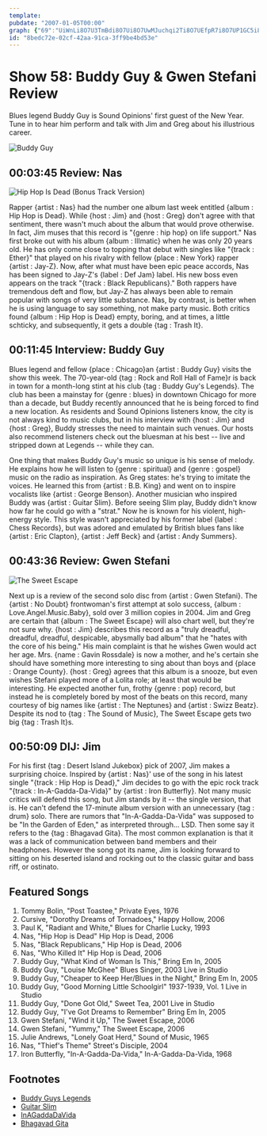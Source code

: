 ```yaml
---
template: 
pubdate: "2007-01-05T00:00"
graph: {"69":"UiWnLi8O7U3TmBdi8O7Ui8O7UwMJuchqi2Ti8O7UEfpR7i8O7UP1GC5i8O7UXpvh3i8O7U93jrdi8O7UBQsAMX6cfdBHm1GBQsAMP1GC5hqi2TXpvh3hqi2T93jrdhqi2T","JL":"MOJ5zUiqVHMOJ5zzxDZUv7g18zxDZUBGi7fzxDZUeRBqrzxDZUadrSbzxDZUUiqVHeRBqrSEWqueRBqr5TzmceRBqreRBqrzUZa7C0b8leRBqrBF84ieRBqreRBqrxMqAbBHHGGeRBqrBGi7feRBqrBF84iBGi7fBGi7fxMqAb","20O":"9MGtlZjownZjownmEYsKZjownr6dYvZjowniARuXZjownlFAhl7kV0oZjown46PBKlFAhlBQsAMlFAhlBQsAMX6cfdBHm1GBQsAM","2BL":"U6WUGzVPajU6WUGVIlRaU6WUGaDIpRBJsBnU6WUG"}
id: "8bedc72e-02cf-42aa-91ca-3ff9be4bd53e"
---
```






# Show 58: Buddy Guy & Gwen Stefani Review

Blues legend Buddy Guy is Sound Opinions' first guest of the New Year. Tune in to hear him perform and talk with Jim and Greg about his illustrious career.

![Buddy Guy](https://static.soundopinions.org/images/2007/buddyguy.jpg)



## 00:03:45 Review: Nas

![Hip Hop Is Dead (Bonus Track Version)](https://static.soundopinions.org/assets/58/690.jpg)

Rapper {artist : Nas} had the number one album last week entitled {album : Hip Hop is Dead}. While {host : Jim} and {host : Greg} don't agree with that sentiment, there wasn't much about the album that would prove otherwise. In fact, Jim muses that this record is "{genre : hip hop} on life support." Nas first broke out with his album {album : Illmatic} when he was only 20 years old. He has only come close to topping that debut with singles like "{track : Ether}" that played on his rivalry with fellow {place : New York} rapper {artist : Jay-Z}. Now, after what must have been epic peace accords, Nas has been signed to Jay-Z's {label : Def Jam} label. His new boss even appears on the track "{track : Black Republicans}." Both rappers have tremendous deft and flow, but Jay-Z has always been able to remain popular with songs of very little substance. Nas, by contrast, is better when he is using language to say something, not make party music. Both critics found {album : Hip Hop is Dead} empty, boring, and at times, a little schticky, and subsequently, it gets a double {tag : Trash It}.



## 00:11:45 Interview: Buddy Guy

Blues legend and fellow {place : Chicago}an {artist : Buddy Guy} visits the show this week. The 70-year-old {tag : Rock and Roll Hall of Fame}r is back in town for a month-long stint at his club {tag : Buddy Guy's Legends}. The club has been a mainstay for {genre : blues} in downtown Chicago for more than a decade, but Buddy recently announced that he is being forced to find a new location. As residents and Sound Opinions listeners know, the city is not always kind to music clubs, but in his interview with {host : Jim} and {host : Greg}, Buddy stresses the need to maintain such venues. Our hosts also recommend listeners check out the bluesman at his best -- live and stripped down at Legends -- while they can.

One thing that makes Buddy Guy's music so unique is his sense of melody. He explains how he will listen to {genre : spiritual} and {genre : gospel} music on the radio as inspiration. As Greg states: he's trying to imitate the voices. He learned this from {artist : B.B. King} and went on to inspire vocalists like {artist : George Benson}. Another musician who inspired Buddy was {artist : Guitar Slim}. Before seeing Slim play, Buddy didn't know how far he could go with a "strat." Now he is known for his violent, high-energy style. This style wasn't appreciated by his former label {label : Chess Records}, but was adored and emulated by British blues fans like {artist : Eric Clapton}, {artist : Jeff Beck} and {artist : Andy Summers}.



## 00:43:36 Review: Gwen Stefani

![The Sweet Escape](https://static.soundopinions.org/assets/58/20O0.jpg)

Next up is a review of the second solo disc from {artist : Gwen Stefani}. The {artist : No Doubt} frontwoman's first attempt at solo success, {album : Love.Angel.Music.Baby}, sold over 3 million copies in 2004. Jim and Greg are certain that {album : The Sweet Escape} will also chart well, but they're not sure why. {host : Jim} describes this record as a "truly dreadful, dreadful, dreadful, despicable, abysmally bad album" that he  "hates with the core of his being."  His main complaint is that he wishes Gwen would act her age. Mrs. {name : Gavin Rossdale} is now a mother, and he's certain she should have something more interesting to sing about than boys and {place : Orange County}. {host : Greg} agrees that this album is a snooze, but even wishes Stefani played more of a Lolita role; at least that would be interesting. He expected another fun, frothy {genre : pop} record, but instead he is completely bored by most of the beats on this record, many courtesy of big names like {artist : The Neptunes} and {artist : Swizz Beatz}. Despite its nod to {tag : The Sound of Music}, The Sweet Escape gets two big {tag : Trash It}s.



## 00:50:09 DIJ: Jim

For his first {tag : Desert Island Jukebox} pick of 2007, Jim makes a surprising choice. Inspired by {artist : Nas}' use of the song in his latest single "{track : Hip Hop is Dead}," Jim decides to go with the epic rock track "{track : In-A-Gadda-Da-Vida}" by {artist : Iron Butterfly}. Not many music critics will defend this song, but Jim stands by it -- the single version, that is. He can't defend the 17-minute album version with an unnecessary {tag : drum} solo. There are rumors that "In-A-Gadda-Da-Vida" was supposed to be "In the Garden of Eden," as interpreted through... LSD. Then some say it refers to the {tag : Bhagavad Gita}. The most common explanation is that it was a lack of communication between band members and their headphones. However the song got its name, Jim is looking forward to sitting on his deserted island and rocking out to the classic guitar and bass riff, or ostinato.



## Featured Songs

1. Tommy Bolin, "Post Toastee," Private Eyes, 1976
2. Cursive, "Dorothy Dreams of Tornadoes," Happy Hollow, 2006
3. Paul K, "Radiant and White," Blues for Charlie Lucky, 1993
4. Nas, "Hip Hop is Dead" Hip Hop is Dead, 2006
5. Nas, "Black Republicans," Hip Hop is Dead, 2006
6. Nas, "Who Killed It" Hip Hop is Dead, 2006
7. Buddy Guy, "What Kind of Woman Is This," Bring Em In, 2005
8. Buddy Guy, "Louise McGhee" Blues Singer, 2003 Live in Studio
9. Buddy Guy, "Cheaper to Keep Her/Blues in the Night," Bring Em In, 2005
10. Buddy Guy, "Good Morning Little Schoolgirl" 1937-1939, Vol. 1 Live in Studio
11. Buddy Guy, "Done Got Old," Sweet Tea, 2001 Live in Studio
12. Buddy Guy, "I've Got Dreams to Remember" Bring Em In, 2005
13. Gwen Stefani, "Wind it Up," The Sweet Escape, 2006
14. Gwen Stefani, "Yummy," The Sweet Escape, 2006
15. Julie Andrews, "Lonely Goat Herd," Sound of Music, 1965
16. Nas, "Thief's Theme" Street's Disciple, 2004
17. Iron Butterfly, "In-A-Gadda-Da-Vida," In-A-Gadda-Da-Vida, 1968



## Footnotes

- [Buddy Guys Legends](http://www.buddyguys.com/)
- [Guitar Slim](http://www.cascadeblues.org/History/GuitarSlim.htm)
- [InAGaddaDaVida](http://en.wikipedia.org/wiki/In-A-Gadda-Da-Vida)
- [Bhagavad Gita](http://www.bhagavad-gita.org/)
